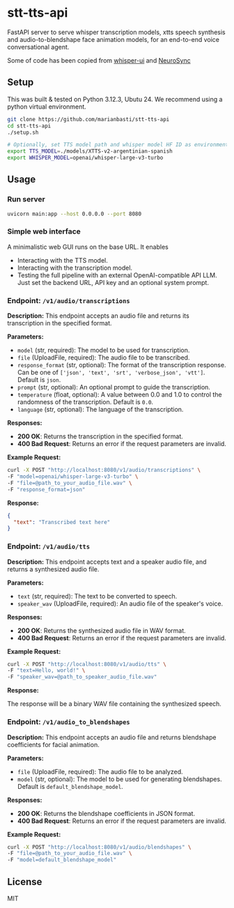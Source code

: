 # stt-tts-api

FastAPI server to serve whisper transcription models, xtts speech synthesis and audio-to-blendshape face animation models, for an end-to-end voice conversational agent.

Some of code has been copied from [whisper-ui](https://github.com/hayabhay/whisper-ui) and [NeuroSync](https://github.com/AnimaVR/NeuroSync_Player)

## Setup
This was built & tested on Python 3.12.3, Ubutu 24.
We recommend using a python virtual environment.

```bash
git clone https://github.com/marianbasti/stt-tts-api
cd stt-tts-api
./setup.sh
```

```bash
# Optionally, set TTS model path and whisper model HF ID as environment variables. These are the default values
export TTS_MODEL=./models/XTTS-v2-argentinian-spanish
export WHISPER_MODEL=openai/whisper-large-v3-turbo
```
## Usage

### Run server
```bash
uvicorn main:app --host 0.0.0.0 --port 8080
```


### Simple web interface
A minimalistic web GUI runs on the base URL. It enables
- Interacting with the TTS model.
- Interacting with the transcription model.
- Testing the full pipeline with an external OpenAI-compatible API LLM. Just set the backend URL, API key and an optional system prompt.

### Endpoint: `/v1/audio/transcriptions`

**Description:** This endpoint accepts an audio file and returns its transcription in the specified format.

**Parameters:**

- `model` (str, required): The model to be used for transcription.
- `file` (UploadFile, required): The audio file to be transcribed.
- `response_format` (str, optional): The format of the transcription response. Can be one of `['json', 'text', 'srt', 'verbose_json', 'vtt']`. Default is `json`.
- `prompt` (str, optional): An optional prompt to guide the transcription.
- `temperature` (float, optional): A value between 0.0 and 1.0 to control the randomness of the transcription. Default is `0.0`.
- `language` (str, optional): The language of the transcription.

**Responses:**

- **200 OK**: Returns the transcription in the specified format.
- **400 Bad Request**: Returns an error if the request parameters are invalid.

**Example Request:**

```bash
curl -X POST "http://localhost:8080/v1/audio/transcriptions" \
-F "model=openai/whisper-large-v3-turbo" \
-F "file=@path_to_your_audio_file.wav" \
-F "response_format=json"
```

**Response:**

```json
{
  "text": "Transcribed text here"
}
```

### Endpoint: `/v1/audio/tts`

**Description:** This endpoint accepts text and a speaker audio file, and returns a synthesized audio file.

**Parameters:**

- `text` (str, required): The text to be converted to speech.
- `speaker_wav` (UploadFile, required): An audio file of the speaker's voice.

**Responses:**

- **200 OK**: Returns the synthesized audio file in WAV format.
- **400 Bad Request**: Returns an error if the request parameters are invalid.

**Example Request:**

```bash
curl -X POST "http://localhost:8080/v1/audio/tts" \
-F "text=Hello, world!" \
-F "speaker_wav=@path_to_speaker_audio_file.wav"
```

**Response:**

The response will be a binary WAV file containing the synthesized speech.

### Endpoint: `/v1/audio_to_blendshapes`

**Description:** This endpoint accepts an audio file and returns blendshape coefficients for facial animation.

**Parameters:**

- `file` (UploadFile, required): The audio file to be analyzed.
- `model` (str, optional): The model to be used for generating blendshapes. Default is `default_blendshape_model`.

**Responses:**

- **200 OK**: Returns the blendshape coefficients in JSON format.
- **400 Bad Request**: Returns an error if the request parameters are invalid.

**Example Request:**

```bash
curl -X POST "http://localhost:8080/v1/audio/blendshapes" \
-F "file=@path_to_your_audio_file.wav" \
-F "model=default_blendshape_model"
```

## License

MIT

